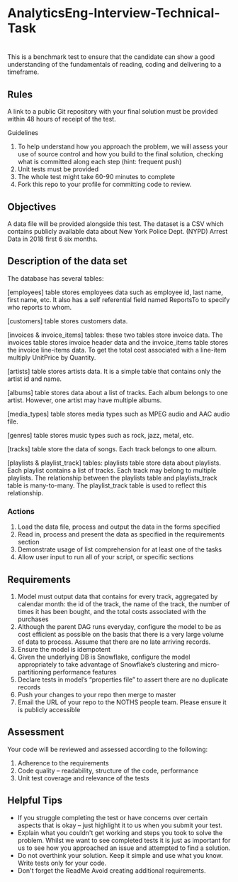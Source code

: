 # AnalyticsEng-Interview-Technical-Task

# 
This is a benchmark test to ensure that the candidate can show a good understanding of the fundamentals of reading, coding and delivering to a timeframe.

## Rules
 A link to a public Git repository with your final solution must be provided within 48 hours of receipt of the test. 

Guidelines
1. To help understand how you approach the problem, we will assess your use of source control and how you build to the final solution, checking what is   committed along each step (hint: frequent push)
2. Unit tests must be provided
3. The whole test might take 60-90 minutes to complete
4. Fork this repo to your profile for committing code to review.


## Objectives
A data file will be provided alongside this test. The dataset is a CSV which contains publicly available data about New York Police Dept. (NYPD) Arrest Data in 2018 first 6 six months. 

## Description of the data set

The database has several tables:

[employees] table stores employees data such as employee id, last name, first name, etc. It also has a self referential field named ReportsTo to specify who reports to whom.

[customers] table stores customers data.

[invoices & invoice_items] tables: these two tables store invoice data. The invoices table stores invoice header data and the invoice_items table stores the invoice line-items data. To get the total cost associated with a line-item multiply UnitPrice by Quantity.

[artists] table stores artists data. It is a simple table that contains only the artist id and name.

[albums] table stores data about a list of tracks. Each album belongs to one artist. However, one artist may have multiple albums.

[media_types] table stores media types such as MPEG audio and AAC audio file.

[genres] table stores music types such as rock, jazz, metal, etc.

[tracks] table store the data of songs. Each track belongs to one album.

[playlists & playlist_track] tables: playlists table store data about playlists. Each playlist contains a list of tracks. Each track may belong to multiple playlists. The relationship between the playlists table and playlists_track table is many-to-many. The playlist_track table is used to reflect this relationship.



### Actions
1. Load the data file, process and output the data in the forms specified
2. Read in, process and present the data as specified in the requirements section
3. Demonstrate usage of list comprehension for at least one of the tasks
4. Allow user input to run all of your script, or specific sections


## Requirements
1. Model must output data that contains for every track, aggregated by calendar month: the id of the track, the name of the track, the number of times it has been bought, and the total costs associated with the purchases
2. Although the parent DAG runs everyday, configure the model to be as cost efficient as possible on the basis that there is a very large volume of data to process. Assume that there are no late arriving records.
3. Ensure the model is idempotent
4. Given the underlying DB is Snowflake, configure the model appropriately to take advantage of Snowflake’s clustering and micro-partitioning performance features
5. Declare tests in model’s “properties file” to assert there are no duplicate records
6. Push your changes to your repo then merge to master
7. Email the URL of your repo to the NOTHS people team. Please ensure it is publicly accessible



## Assessment

Your code will be reviewed and assessed according to the following:
1. Adherence to the requirements
2. Code quality – readability, structure of the code, performance
3. Unit test coverage and relevance of the tests

## Helpful Tips

- If you struggle completing the test or have concerns over certain aspects that is okay – just highlight it to us when you submit your test. 
- Explain what you couldn't get working and steps you took to solve the problem. Whilst we want to see completed tests it is just as important for us to see how you approached an issue and attempted to find a solution. 
- Do not overthink your solution. Keep it simple and use what you know. Write tests only for your code. 
- Don't forget the ReadMe Avoid creating additional requirements.

